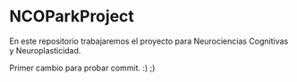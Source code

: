 # NCOParkProject 
En este repositorio trabajaremos el proyecto para Neurociencias Cognitivas y Neuroplasticidad.

Primer cambio para probar commit. :)
;)
